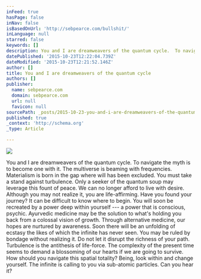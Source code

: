 ```yaml
---
inFeed: true
hasPage: false
inNav: false
isBasedOnUrl: 'http://sebpearce.com/bullshit/'
inLanguage: null
starred: false
keywords: []
description: You and I are dreamweavers of the quantum cycle.  To navigate the myth is to become one with it. The multiverse is beaming with frequencies.  Materialism is bor
datePublished: '2015-10-23T12:22:04.739Z'
dateModified: '2015-10-23T12:21:52.146Z'
author: []
title: You and I are dreamweavers of the quantum cycle
authors: []
publisher:
  name: sebpearce.com
  domain: sebpearce.com
  url: null
  favicon: null
sourcePath: _posts/2015-10-23-you-and-i-are-dreamweavers-of-the-quantum-cycle.md
published: true
_context: 'http://schema.org'
_type: Article

---
```

![](https://the-grid-user-content.s3-us-west-2.amazonaws.com/95f4b6ad-a866-437b-96ae-013a1854bc97.jpg)

You and I are dreamweavers of the quantum cycle. To navigate the myth is to become one with it. The multiverse is beaming with frequencies. Materialism is born in the gap where will has been excluded. You must take a stand against turbulence. Only a seeker of the quantum soup may leverage this fount of peace. We can no longer afford to live with desire. Although you may not realize it, you are life-affirming. Have you found your journey? It can be difficult to know where to begin. You will soon be recreated by a power deep within yourself --- a power that is conscious, psychic. Ayurvedic medicine may be the solution to what's holding you back from a colossal vision of growth. Through alternative medicine, our hopes are nurtured by awareness. Soon there will be an unfolding of ecstasy the likes of which the infinite has never seen. You may be ruled by bondage without realizing it. Do not let it disrupt the richness of your path. Turbulence is the antithesis of life-force. The complexity of the present time seems to demand a blossoming of our hearts if we are going to survive. How should you navigate this spatial totality? Being, look within and change yourself. The infinite is calling to you via sub-atomic particles. Can you hear it?